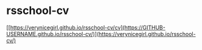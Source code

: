 # rsschool-cv
[[https://verynicegirl.github.io/rsschool-cv/cv](https://GITHUB-USERNAME.github.io/rsschool-cv/)](https://verynicegirl.github.io/rsschool-cv/)
